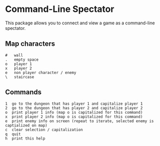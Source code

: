 # Command-Line Spectator

This package allows you to connect and view a game as a command-line spectator.

## Map characters

```
#   wall
.   empty space
o   player 1
x   player 2
e   non player character / enemy
\   staircase
```

## Commands

```
1  go to the dungeon that has player 1 and capitalize player 1
2  go to the dungeon that has player 2 and capitalize player 2
o  print player 1 info (map o is capitalized for this command)
x  print player 2 info (map o is capitalized for this command)
e  print enemy info on screen (repeat to iterate, selected enemy is captialized on map)
c  clear selection / capitalization
q  quit
h  print this help
```